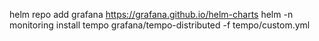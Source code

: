 helm repo add grafana https://grafana.github.io/helm-charts
helm -n monitoring install tempo grafana/tempo-distributed -f tempo/custom.yml
